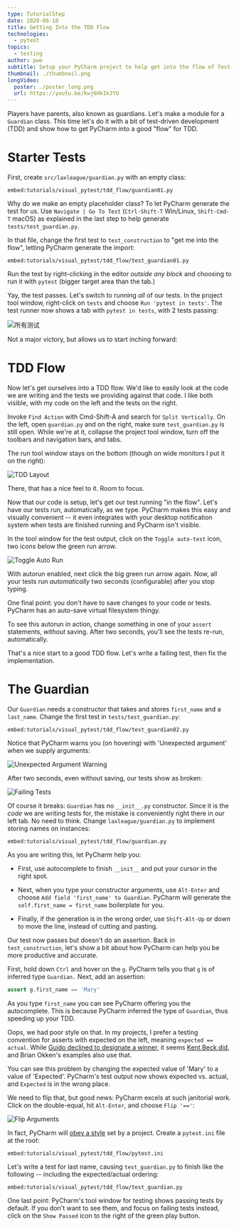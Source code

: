 ```yaml
---
type: TutorialStep
date: 2020-06-10
title: Getting Into the TDD Flow
technologies:
  - pytest
topics:
  - testing
author: pwe
subtitle: Setup your PyCharm project to help get into the flow of Test-Driven Development (TDD).
thumbnail: ./thumbnail.png
longVideo:
  poster: ./poster_long.png
  url: https://youtu.be/kwj6Hk1kJYU
---
```


Players have parents, also known as guardians. Let's make a module for a `Guardian` class. This time let's do it with a bit of test-driven development (TDD) and show how to get PyCharm into a good "flow" for TDD.

# Starter Tests

First, create `src/laxleague/guardian.py` with an empty class:

`embed:tutorials/visual_pytest/tdd_flow/guardian01.py`

Why do we make an empty placeholder class? To let PyCharm generate the test for us. Use `Navigate | Go To Test` (`Ctrl-Shift-T` Win/Linux, `Shift-Cmd-T` macOS) as explained in the last step to help generate `tests/test_guardian.py`.

In that file, change the first test to `test_construction` to "get me into the flow", letting PyCharm generate the import:

`embed:tutorials/visual_pytest/tdd_flow/test_guardian01.py`

Run the test by right-clicking in the editor *outside any block* and choosing to run it with `pytest` (bigger target area than the tab.)

Yay, the test passes. Let's switch to running *all* of our tests. In the project tool window, right-click on `tests` and choose `Run 'pytest in tests'`. The test runner now shows a tab with `pytest in tests`, with 2 tests passing:

![所有测试](./all_tests.png)

Not a major victory, but allows us to start inching forward:

# TDD Flow

Now let's get ourselves into a TDD flow. We'd like to easily look at the code we are writing and the tests we providing against that code. I like both visible, with my code on the left and the tests on the right.

Invoke `Find Action` with Cmd-Shift-A and search for `Split Vertically`. On the left, open `guardian.py` and on the right, make sure `test_guardian.py` is still open. While we're at it, collapse the project tool window, turn off the toolbars and navigation bars, and tabs.

The run tool window stays on the bottom (though on wide monitors I put it on the right):

![TDD Layout](./tdd_layout.png)

There, that has a nice feel to it. Room to focus.

Now that our code is setup, let's get our test running "in the flow". Let's have our tests run, automatically, as we type. PyCharm makes this easy and visually convenient -- it even integrates with your desktop notification system when tests are finished running and PyCharm isn't visible.

In the tool window for the test output, click on the `Toggle auto-test` icon, two icons below the green run arrow.

![Toggle Auto Run](./toggle_auto_run.png)

With autorun enabled, next click the big green run arrow again. Now, all your tests run *automatically* two seconds (configurable) after you stop typing.

One final point: you don't have to save changes to your code or tests. PyCharm has an auto-save virtual filesystem thingy.

To see this autorun in action, change something in one of your `assert` statements, *without* saving. After two seconds, you'll see the tests re-run, automatically.

That's a nice start to a good TDD flow. Let's write a failing test, then fix the implementation.

# The Guardian

Our `Guardian` needs a constructor that takes and stores `first_name` and a `last_name`. Change the first test in `tests/test_guardian.py`:

`embed:tutorials/visual_pytest/tdd_flow/test_guardian02.py`

Notice that PyCharm warns you (on hovering) with 'Unexpected argument' when we supply arguments:

![Unexpected Argument Warning](./unexpected_argument.png)

After two seconds, even without saving, our tests show as broken:

![Failing Tests](./test_fails.png)

Of course it breaks: `Guardian` has no `__init__.py` constructor. Since it is the *code* we are writing tests for, the mistake is conveniently right there in our left tab. No need to think. Change `laxleague/guardian.py` to implement storing names on instances:

`embed:tutorials/visual_pytest/tdd_flow/guardian.py`

As you are writing this, let PyCharm help you:

- First, use autocomplete to finish `__init__` and put your cursor in the right spot.

- Next, when you type your constructor arguments, use `Alt-Enter` and choose `Add field 'first_name' to Guardian`. PyCharm will generate the `self.first_name = first_name` boilerplate for you.

- Finally, if the generation is in the wrong order, use `Shift-Alt-Up` or down to move the line, instead of cutting and pasting.

Our test now passes but doesn't do an assertion. Back in `test_construction`, let's show a bit about how PyCharm can help you be more productive and accurate.

First, hold down `Ctrl` and hover on the `g`. PyCharm tells you that `g` is of inferred type `Guardian.` Next, add an assertion:

```python
assert g.first_name == 'Mary'
```

As you type `first_name` you can see PyCharm offering you the autocomplete. This is because PyCharm inferred the type of `Guardian`, thus speeding up your TDD.

Oops, we had poor style on that. In my projects, I prefer a testing convention for asserts with expected on the left, meaning `expected == actual`. While [Guido declined to designate a winner](https://mail.python.org/pipermail/python-dev/2010-December/106954.html), it seems [Kent Beck did](https://sourceforge.net/p/junit/mailman/message/3338997/), and Brian Okken's examples also use that.

You can see this problem by changing the expected value of 'Mary' to a value of 'Expected'. PyCharm's test output now shows expected vs. actual, and `Expected` is in the wrong place.

We need to flip that, but good news: PyCharm excels at such janitorial work. Click on the double-equal, hit `Alt-Enter`, and choose `Flip '=='`:

![Flip Arguments](./flip_arguments.png)

In fact, PyCharm will [obey a style](https://youtrack.jetbrains.com/issue/PY-27267) set by a project. Create a `pytest.ini` file at the root:

`embed:tutorials/visual_pytest/tdd_flow/pytest.ini`

Let's write a test for last name, causing `test_guardian.py` to finish like the following -- including the expected/actual ordering:

`embed:tutorials/visual_pytest/tdd_flow/test_guardian.py`

One last point: PyCharm's tool window for testing shows passing tests by default. If you don't want to see them, and focus on failing tests instead, click on the `Show Passed` icon to the right of the green play button.
